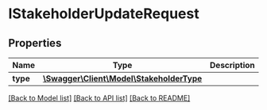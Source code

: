 # IStakeholderUpdateRequest

## Properties
Name | Type | Description | Notes
------------ | ------------- | ------------- | -------------
**type** | [**\Swagger\Client\Model\StakeholderType**](StakeholderType.md) |  | [optional] 

[[Back to Model list]](../../README.md#documentation-for-models) [[Back to API list]](../../README.md#documentation-for-api-endpoints) [[Back to README]](../../README.md)

